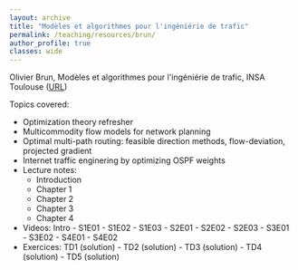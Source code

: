```yaml
---
layout: archive
title: "Modèles et algorithmes pour l'ingéniérie de trafic"
permalink: /teaching/resources/brun/
author_profile: true
classes: wide
---
```


Olivier Brun, Modèles et algorithmes pour l'ingéniérie de trafic, INSA Toulouse ([URL](https://homepages.laas.fr/brun/drupal/node/28))

Topics covered:
* Optimization theory refresher
* Multicommodity flow models for network planning
* Optimal multi-path routing: feasible direction methods, flow-deviation, projected gradient
* Internet traffic enginering by optimizing OSPF weights
* Lecture notes:
  * Introduction
  * Chapter 1
  * Chapter 2
  * Chapter 3
  * Chapter 4
* Videos: Intro - S1E01 - S1E02 - S1E03 - S2E01 - S2E02 - S2E03 - S3E01 - S3E02 - S4E01 - S4E02
* Exercices: TD1 (solution) - TD2 (solution) - TD3 (solution) - TD4 (solution) - TD5 (solution)  

